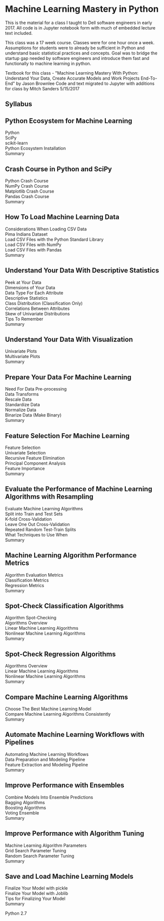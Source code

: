 # Machine Learning Mastery in Python
This is the material for a class I taught to Dell software engineers in early 2017. All code is in Jupyter notebook form with much of embedded lecture text included.

This class was a 17 week course. Classes were for one hour once a week. Assumptions for students were to already be sufficient in Python and understand basic statistical practices and concepts. Goal was to bridge the startup gap needed by software engineers and introduce them fast and functionally to machine learning in python.

Textbook for this class - 
"Machine Learning Mastery With Python: Understand Your Data, Create Accurate Models and Work Projects End-To-End"
by Jason Brownlee
Code and text migrated to Jupyter with additions for class by Mitch Sanders 5/15/2017

## Syllabus

## Python Ecosystem for Machine Learning 
Python                     
SciPy                      
scikit-learn                    
Python Ecosystem Installation               
Summary       
             

## Crash Course in Python and SciPy 
Python Crash Course                 
NumPy Crash Course                 
Matplotlib Crash Course                
Pandas Crash Course                 
Summary                                        


## How To Load Machine Learning Data 
Considerations When Loading CSV Data            
Pima Indians Dataset                 
Load CSV Files with the Python Standard Library         
Load CSV Files with NumPy               
Load CSV Files with Pandas               
Summary                                        


## Understand Your Data With Descriptive Statistics 
Peek at Your Data                  
Dimensions of Your Data                
Data Type For Each Attribute               
Descriptive Statistics                 
Class Distribution (Classification Only)            
Correlations Between Attributes              
Skew of Univariate Distributions              
Tips To Remember                  
Summary                    


## Understand Your Data With Visualization 
Univariate Plots                   
Multivariate Plots                  
Summary                    


## Prepare Your Data For Machine Learning 
Need For Data Pre-processing               
Data Transforms                  
Rescale Data                   
Standardize Data                  
Normalize Data                   
Binarize Data (Make Binary)               
Summary                    


## Feature Selection For Machine Learning 
Feature Selection                  
Univariate Selection                  
Recursive Feature Elimination               
Principal Component Analysis               
Feature Importance                  
Summary                    


## Evaluate the Performance of Machine Learning Algorithms with Resampling 
Evaluate Machine Learning Algorithms            
Split into Train and Test Sets               
K-fold Cross-Validation                 
Leave One Out Cross-Validation              
Repeated Random Test-Train Splits             
What Techniques to Use When              
Summary                    


## Machine Learning Algorithm Performance Metrics 
Algorithm Evaluation Metrics               
Classification Metrics                 
Regression Metrics                  
Summary                    


## Spot-Check Classification Algorithms 
Algorithm Spot-Checking                
Algorithms Overview                 
Linear Machine Learning Algorithms             
Nonlinear Machine Learning Algorithms            
Summary                    


## Spot-Check Regression Algorithms 
Algorithms Overview                 
Linear Machine Learning Algorithms             
Nonlinear Machine Learning Algorithms            
Summary     

               
## Compare Machine Learning Algorithms 
Choose The Best Machine Learning Model           
Compare Machine Learning Algorithms Consistently        
Summary                    


## Automate Machine Learning Workflows with Pipelines 
Automating Machine Learning Workflows            
Data Preparation and Modeling Pipeline            
Feature Extraction and Modeling Pipeline           
Summary                    


## Improve Performance with Ensembles 
Combine Models Into Ensemble Predictions           
Bagging Algorithms                  
Boosting Algorithms                 
Voting Ensemble                  
Summary                    


## Improve Performance with Algorithm Tuning 
Machine Learning Algorithm Parameters            
Grid Search Parameter Tuning               
Random Search Parameter Tuning             
Summary                    


## Save and Load Machine Learning Models 
Finalize Your Model with pickle              
Finalize Your Model with Joblib              
Tips for Finalizing Your Model              
Summary     

Python 2.7 
